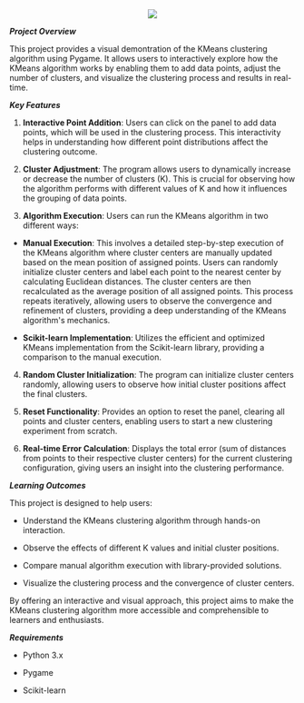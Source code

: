 <div align="center">
    <img src="https://readme-typing-svg.herokuapp.com/?font=Righteous&size=60&center=true&vCenter=true&width=800&height=90&duration=4000&lines=KMeans+Visualization" />
</div>

***Project Overview***

This project provides a visual demontration of the KMeans clustering algorithm using Pygame. It allows users to interactively explore how the KMeans algorithm works by enabling them to add data points, adjust the number of clusters, and visualize the clustering process and results in real-time.

***Key Features***

1. **Interactive Point Addition**: Users can click on the panel to add data points, which will be used in the clustering process. This interactivity helps in understanding how different point distributions affect the clustering outcome.

2. **Cluster Adjustment**: The program allows users to dynamically increase or decrease the number of clusters (K). This is crucial for observing how the algorithm performs with different values of K and how it influences the grouping of data points.

3. **Algorithm Execution**: Users can run the KMeans algorithm in two different ways:

- **Manual Execution**: This involves a detailed step-by-step execution of the KMeans algorithm where cluster centers are manually updated based on the mean position of assigned points. Users can randomly initialize cluster centers and label each point to the nearest center by calculating Euclidean distances. The cluster centers are then recalculated as the average position of all assigned points. This process repeats iteratively, allowing users to observe the convergence and refinement of clusters, providing a deep understanding of the KMeans algorithm's mechanics.

- **Scikit-learn Implementation**: Utilizes the efficient and optimized KMeans implementation from the Scikit-learn library, providing a comparison to the manual execution.

4. **Random Cluster Initialization**: The program can initialize cluster centers randomly, allowing users to observe how initial cluster positions affect the final clusters.

5. **Reset Functionality**: Provides an option to reset the panel, clearing all points and cluster centers, enabling users to start a new clustering experiment from scratch.

6. **Real-time Error Calculation**: Displays the total error (sum of distances from points to their respective cluster centers) for the current clustering configuration, giving users an insight into the clustering performance.

***Learning Outcomes***

This project is designed to help users:

- Understand the KMeans clustering algorithm through hands-on interaction.

- Observe the effects of different K values and initial cluster positions.

- Compare manual algorithm execution with library-provided solutions.

- Visualize the clustering process and the convergence of cluster centers.

By offering an interactive and visual approach, this project aims to make the KMeans clustering algorithm more accessible and comprehensible to learners and enthusiasts.

***Requirements***

- Python 3.x

- Pygame

- Scikit-learn
